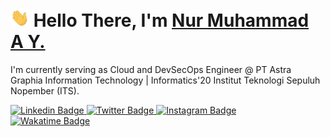 <h1 align="left">
    <img src="https://raw.githubusercontent.com/masnurrm/masnurrm/master/wave.gif" width="30px"> Hello There, I'm <a href="https://masnurrm.dev">Nur Muhammad A Y.</a>
</h1>

<p>I'm currently serving as Cloud and DevSecOps Engineer @ PT Astra Graphia Information Technology | Informatics'20 Institut Teknologi Sepuluh Nopember (ITS).</p>

<div class="container" style="width: 100%; ">

<a target="_blank" href="https://linkedin.com/in/nurmuhammad22">
    <img src="https://img.shields.io/badge/-nur%20muhammad-blue?style=for-the-badge&logo=Linkedin&logoColor=white&link=https://linkedin.com/in/nurmuhammad22/" alt="Linkedin Badge">     
</a>

<a target="_blank" href="https://twitter.com/masnurrm">
    <img src="https://img.shields.io/badge/masnurrm-1ca0f1?style=for-the-badge&logo=twitter&logoColor=white&link=https://twitter.com/masnurrm" alt="Twitter Badge">
</a>

<a target="_blank" href="https://instagram.com/masnurrm/">
    <img src="https://img.shields.io/badge/-masnurrm-E1306C?style=for-the-badge&logo=Instagram&logoColor=white&link=https://instagram.com/masnurrm/" alt="Instagram Badge"></a>

</br>

<a target="_blank" href="https://wakatime.com/@b70526ec-e794-4d52-83e7-a9d198a8be0f">
    <img style="height: 24px" src="https://wakatime.com/badge/user/b70526ec-e794-4d52-83e7-a9d198a8be0f.svg" alt="Wakatime Badge">
</a>

</br>

